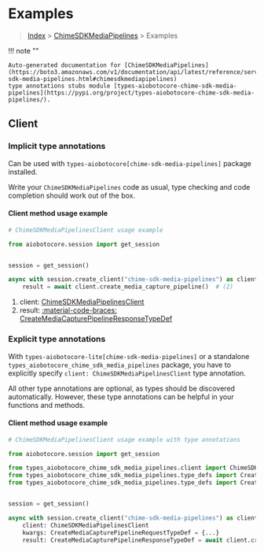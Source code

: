 # Examples

> [Index](../README.md) > [ChimeSDKMediaPipelines](./README.md) > Examples

!!! note ""

    Auto-generated documentation for [ChimeSDKMediaPipelines](https://boto3.amazonaws.com/v1/documentation/api/latest/reference/services/chime-sdk-media-pipelines.html#chimesdkmediapipelines)
    type annotations stubs module [types-aiobotocore-chime-sdk-media-pipelines](https://pypi.org/project/types-aiobotocore-chime-sdk-media-pipelines/).

## Client

### Implicit type annotations

Can be used with `types-aiobotocore[chime-sdk-media-pipelines]` package installed.

Write your `ChimeSDKMediaPipelines` code as usual,
type checking and code completion should work out of the box.



#### Client method usage example

```python
# ChimeSDKMediaPipelinesClient usage example

from aiobotocore.session import get_session


session = get_session()

async with session.create_client("chime-sdk-media-pipelines") as client:  # (1)
    result = await client.create_media_capture_pipeline()  # (2)
```

1. client: [ChimeSDKMediaPipelinesClient](./client.md)
2. result: [:material-code-braces: CreateMediaCapturePipelineResponseTypeDef](./type_defs.md#createmediacapturepipelineresponsetypedef)






### Explicit type annotations

With `types-aiobotocore-lite[chime-sdk-media-pipelines]`
or a standalone `types_aiobotocore_chime_sdk_media_pipelines` package, you have to explicitly specify
`client: ChimeSDKMediaPipelinesClient` type annotation.

All other type annotations are optional, as types should be discovered automatically.
However, these type annotations can be helpful in your functions and methods.


#### Client method usage example

```python
# ChimeSDKMediaPipelinesClient usage example with type annotations

from aiobotocore.session import get_session

from types_aiobotocore_chime_sdk_media_pipelines.client import ChimeSDKMediaPipelinesClient
from types_aiobotocore_chime_sdk_media_pipelines.type_defs import CreateMediaCapturePipelineResponseTypeDef
from types_aiobotocore_chime_sdk_media_pipelines.type_defs import CreateMediaCapturePipelineRequestTypeDef


session = get_session()

async with session.create_client("chime-sdk-media-pipelines") as client:
    client: ChimeSDKMediaPipelinesClient
    kwargs: CreateMediaCapturePipelineRequestTypeDef = {...}
    result: CreateMediaCapturePipelineResponseTypeDef = await client.create_media_capture_pipeline(**kwargs)
```




